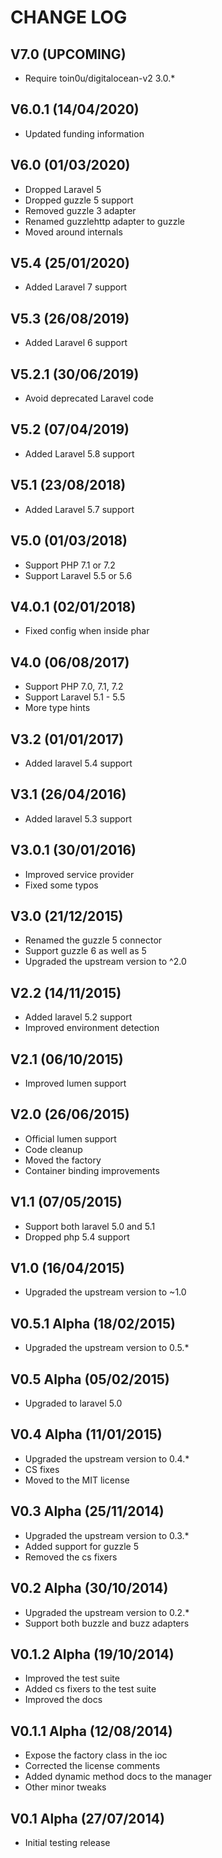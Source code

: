 CHANGE LOG
==========


## V7.0 (UPCOMING)

* Require toin0u/digitalocean-v2 3.0.*


## V6.0.1 (14/04/2020)

* Updated funding information


## V6.0 (01/03/2020)

* Dropped Laravel 5
* Dropped guzzle 5 support
* Removed guzzle 3 adapter
* Renamed guzzlehttp adapter to guzzle
* Moved around internals


## V5.4 (25/01/2020)

* Added Laravel 7 support


## V5.3 (26/08/2019)

* Added Laravel 6 support


## V5.2.1 (30/06/2019)

* Avoid deprecated Laravel code


## V5.2 (07/04/2019)

* Added Laravel 5.8 support


## V5.1 (23/08/2018)

* Added Laravel 5.7 support


## V5.0 (01/03/2018)

* Support PHP 7.1 or 7.2
* Support Laravel 5.5 or 5.6


## V4.0.1 (02/01/2018)

* Fixed config when inside phar


## V4.0 (06/08/2017)

* Support PHP 7.0, 7.1, 7.2
* Support Laravel 5.1 - 5.5
* More type hints


## V3.2 (01/01/2017)

* Added laravel 5.4 support


## V3.1 (26/04/2016)

* Added laravel 5.3 support


## V3.0.1 (30/01/2016)

* Improved service provider
* Fixed some typos


## V3.0 (21/12/2015)

* Renamed the guzzle 5 connector
* Support guzzle 6 as well as 5
* Upgraded the upstream version to ^2.0


## V2.2 (14/11/2015)

* Added laravel 5.2 support
* Improved environment detection


## V2.1 (06/10/2015)

* Improved lumen support


## V2.0 (26/06/2015)

* Official lumen support
* Code cleanup
* Moved the factory
* Container binding improvements


## V1.1 (07/05/2015)

* Support both laravel 5.0 and 5.1
* Dropped php 5.4 support


## V1.0 (16/04/2015)

* Upgraded the upstream version to ~1.0


## V0.5.1 Alpha (18/02/2015)

* Upgraded the upstream version to 0.5.*


## V0.5 Alpha (05/02/2015)

* Upgraded to laravel 5.0


## V0.4 Alpha (11/01/2015)

* Upgraded the upstream version to 0.4.*
* CS fixes
* Moved to the MIT license


## V0.3 Alpha (25/11/2014)

* Upgraded the upstream version to 0.3.*
* Added support for guzzle 5
* Removed the cs fixers


## V0.2 Alpha (30/10/2014)

* Upgraded the upstream version to 0.2.*
* Support both buzzle and buzz adapters


## V0.1.2 Alpha (19/10/2014)

* Improved the test suite
* Added cs fixers to the test suite
* Improved the docs


## V0.1.1 Alpha (12/08/2014)

* Expose the factory class in the ioc
* Corrected the license comments
* Added dynamic method docs to the manager
* Other minor tweaks


## V0.1 Alpha (27/07/2014)

* Initial testing release

